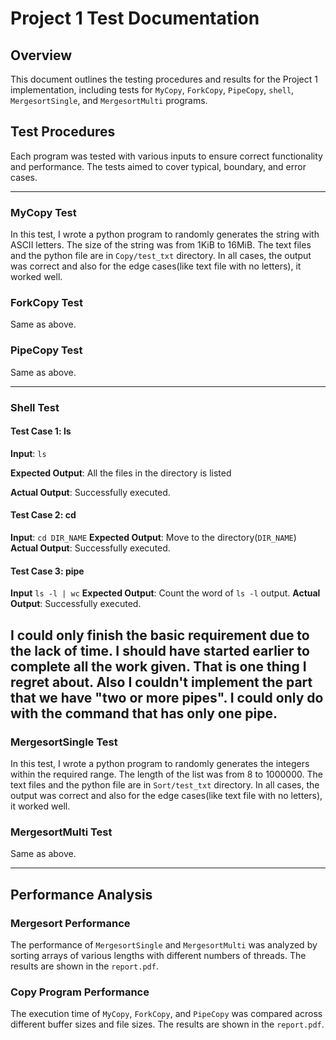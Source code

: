# Project 1 Test Documentation

## Overview

This document outlines the testing procedures and results for the Project 1 implementation, including tests for `MyCopy`, `ForkCopy`, `PipeCopy`, `shell`, `MergesortSingle`, and `MergesortMulti` programs.


## Test Procedures

Each program was tested with various inputs to ensure correct functionality and performance. The tests aimed to cover typical, boundary, and error cases.

---

### MyCopy Test
In this test, I wrote a python program to randomly generates the string with ASCII letters. The size of the string was from 1KiB to 16MiB. The text files and the python file are in `Copy/test_txt` directory. 
In all cases, the output was correct and also for the edge cases(like text file with no letters), it worked well.

### ForkCopy Test
Same as above.

### PipeCopy Test
Same as above.

---

### Shell Test
#### Test Case 1: ls

**Input**: `ls`

**Expected Output**: All the files in the directory is listed

**Actual Output**: Successfully executed.

#### Test Case 2: cd

**Input**: `cd DIR_NAME`
**Expected Output**: Move to the directory(`DIR_NAME`) 
**Actual Output**: Successfully executed.

#### Test Case 3: pipe

**Input** `ls -l | wc`
**Expected Output**: Count the word of `ls -l` output.
**Actual Output**: Successfully executed.

I could only finish the basic requirement due to the lack of time. I should have started earlier to complete all the work given. That is one thing I regret about. Also I couldn't implement the part that we have "two or more pipes". I could only do with the command that has only one pipe. 
---

### MergesortSingle Test
In this test, I wrote a python program to randomly generates the integers within the required range. The length of the list was from 8 to 1000000. The text files and the python file are in `Sort/test_txt` directory. 
In all cases, the output was correct and also for the edge cases(like text file with no letters), it worked well.


### MergesortMulti Test
Same as above.

---

## Performance Analysis

### Mergesort Performance

The performance of `MergesortSingle` and `MergesortMulti` was analyzed by sorting arrays of various lengths with different numbers of threads. The results are shown in the `report.pdf`.

### Copy Program Performance

The execution time of `MyCopy`, `ForkCopy`, and `PipeCopy` was compared across different buffer sizes and file sizes. The results are shown in the `report.pdf`.
